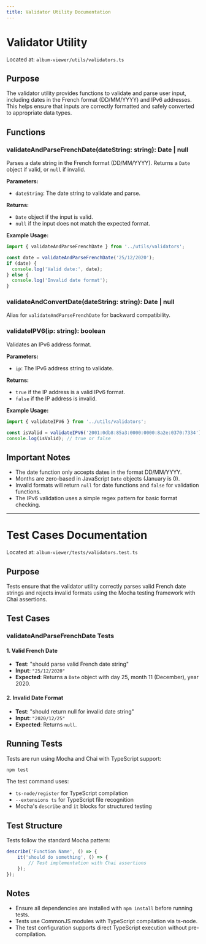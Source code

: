 ```yaml
---
title: Validator Utility Documentation
---
```


# Validator Utility

Located at: `album-viewer/utils/validators.ts`

## Purpose
The validator utility provides functions to validate and parse user input, including dates in the French format (DD/MM/YYYY) and IPv6 addresses. This helps ensure that inputs are correctly formatted and safely converted to appropriate data types.

## Functions

### validateAndParseFrenchDate(dateString: string): Date | null
Parses a date string in the French format (DD/MM/YYYY). Returns a `Date` object if valid, or `null` if invalid.

**Parameters:**
- `dateString`: The date string to validate and parse.

**Returns:**
- `Date` object if the input is valid.
- `null` if the input does not match the expected format.

**Example Usage:**
```typescript
import { validateAndParseFrenchDate } from '../utils/validators';

const date = validateAndParseFrenchDate('25/12/2020');
if (date) {
  console.log('Valid date:', date);
} else {
  console.log('Invalid date format');
}
```

### validateAndConvertDate(dateString: string): Date | null
Alias for `validateAndParseFrenchDate` for backward compatibility.

### validateIPV6(ip: string): boolean
Validates an IPv6 address format.

**Parameters:**
- `ip`: The IPv6 address string to validate.

**Returns:**
- `true` if the IP address is a valid IPv6 format.
- `false` if the IP address is invalid.

**Example Usage:**
```typescript
import { validateIPV6 } from '../utils/validators';

const isValid = validateIPV6('2001:0db8:85a3:0000:0000:8a2e:0370:7334');
console.log(isValid); // true or false
```

## Important Notes
- The date function only accepts dates in the format DD/MM/YYYY.
- Months are zero-based in JavaScript `Date` objects (January is 0).
- Invalid formats will return `null` for date functions and `false` for validation functions.
- The IPv6 validation uses a simple regex pattern for basic format checking.

---

# Test Cases Documentation

Located at: `album-viewer/tests/validators.test.ts`

## Purpose
Tests ensure that the validator utility correctly parses valid French date strings and rejects invalid formats using the Mocha testing framework with Chai assertions.

## Test Cases

### validateAndParseFrenchDate Tests

#### 1. Valid French Date
- **Test**: "should parse valid French date string"
- **Input**: `"25/12/2020"`
- **Expected**: Returns a `Date` object with day 25, month 11 (December), year 2020.

#### 2. Invalid Date Format
- **Test**: "should return null for invalid date string"
- **Input**: `"2020/12/25"`
- **Expected**: Returns `null`.

## Running Tests
Tests are run using Mocha and Chai with TypeScript support:
```bash
npm test
```

The test command uses:
- `ts-node/register` for TypeScript compilation
- `--extensions ts` for TypeScript file recognition
- Mocha's `describe` and `it` blocks for structured testing

## Test Structure
Tests follow the standard Mocha pattern:
```typescript
describe('Function Name', () => {
    it('should do something', () => {
        // Test implementation with Chai assertions
    });
});
```

## Notes
- Ensure all dependencies are installed with `npm install` before running tests.
- Tests use CommonJS modules with TypeScript compilation via ts-node.
- The test configuration supports direct TypeScript execution without pre-compilation.